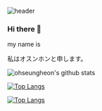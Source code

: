 ![header](https://capsule-render.vercel.app/api?type=wave&color=auto&height=300&section=header&text=welcome!&fontSize=90)
### Hi there 👋

my name is 

私はオスンホンと申します。

![ohseungheon's github stats](https://github-readme-stats.vercel.app/api?username=ohseungheon&show_icons=true)

[![Top Langs](https://github-readme-stats.vercel.app/api/top-langs/?username=seungheon&size_weight=0.5&count_weight=0.5)](https://github.com/seungheon/github-readme-stats)

[![Top Langs](https://github-readme-stats.vercel.app/api/top-langs/?username=ohseungheon&langs_count=8)](https://github.com/ohseungheon/github-readme-stats)

<!--
**ohseungheon/ohseungheon** is a ✨ _special_ ✨ repository because its `README.md` (this file) appears on your GitHub profile.

Here are some ideas to get you started:

- 🔭 I’m currently working on ...
- 🌱 I’m currently learning ...
- 👯 I’m looking to collaborate on ...
- 🤔 I’m looking for help with ...
- 💬 Ask me about ...
- 📫 How to reach me: ...
- 😄 Pronouns: ...
- ⚡ Fun fact: ...
-->
